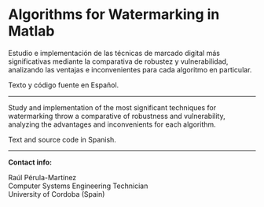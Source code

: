 Algorithms for Watermarking in Matlab
==========

Estudio e implementación de las técnicas de marcado digital más significativas mediante la comparativa de robustez y vulnerabilidad, analizando las ventajas e inconvenientes para cada algoritmo en particular.

Texto y código fuente en Español.

---

Study and implementation of the most significant techniques for watermarking throw a comparative of robustness and vulnerability, analyzing the advantages and inconvenients for each algorithm.

Text and source code in Spanish.

---

<b>Contact info:</b>

Raúl Pérula-Martínez<br>
Computer Systems Engineering Technician<br>
University of Cordoba (Spain)
